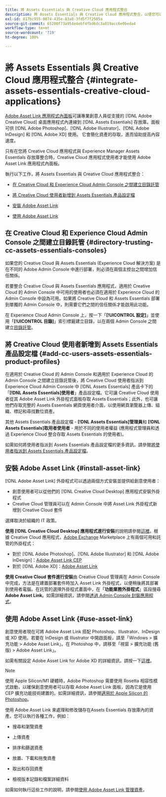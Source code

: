 ```yaml
---
title: 將 Assets Essentials 與 Creative Cloud 應用程式整合
description: 將 Assets Essentials 與 Creative Cloud 應用程式整合，以便您可以使用 Adobe Asset Link 應用程式內面板，從受支援的  [!DNL Adobe Creative Cloud]  桌面應用程式中連接到  [!DNL Assets Essentials]  存放庫。
exl-id: 817bc955-0074-435e-83a8-3fd5f7f2505a
source-git-commit: 65200f73a954e4ebf4fbd6dc3a819acc6e0beda4
workflow-type: tm+mt
source-wordcount: '719'
ht-degree: 100%

---
```


# 將 Assets Essentials 與 Creative Cloud 應用程式整合 {#integrate-assets-essentials-creative-cloud-applications}

[Adobe Asset Link 應用程式內面板](https://www.adobe.com/tw/creativecloud/business/enterprise/adobe-asset-link.html)可讓專業創意人員從支援的 [!DNL Adobe Creative Cloud] 桌面應用程式內連線到 [!DNL Assets Essentials] 存放庫。面板可供 [!DNL Adobe Photoshop]、[!DNL Adobe Illustrator]、[!DNL Adobe InDesign] 和 [!DNL Adobe XD] 使用。 它會簡化資產的存取，進而協助提高內容速度。

只有在您將 Creative Cloud 應用程式與 Experience Manager Assets Essentials 存放庫整合時，Creative Cloud 應用程式使用者才能使用 Adobe Asset Link 應用程式內面板。

執行以下工作，將 Assets Essentials 與 Creative Cloud 應用程式整合：

* [在 Creative Cloud 和 Experience Cloud Admin Console 之間建立目錄託管](#directory-trusting-cc-assets-essentials-consoles)

* [將 Creative Cloud 使用者新增到 Assets Essentials 產品設定檔](#add-cc-users-assets-essentials-product-profiles)

* [安裝 Adobe Asset Link](#install-asset-link)

* [使用 Adobe Asset Link](#use-asset-link)

## 在 Creative Cloud 和 Experience Cloud Admin Console 之間建立目錄託管 {#directory-trusting-cc-assets-essentials-consoles}

如果您的 Creative Cloud 與 Assets Essentials (Experience Cloud 解決方案) 是在不同的 Adobe Admin Console 中進行部署，則必須在兩個主控台之間增加信任關係。

若要整合 Creative Cloud 與 Assets Essentials 應用程式，適用於 Creative Cloud 的 Admin Console 中可用的使用者也必須在適用於 Experience Cloud 的 Admin Console 中設為可用。如果將 Creative Cloud 和 Assets Essentials 部署到單獨的 Admin Console 中，則需要它們之間的信任關係才能啟用此功能。

在 Experience Cloud Admin Console 上，按一下「**[!UICONTROL 設定]**」並使用「**[!UICONTROL 目錄]**」索引標籤建立目錄，以在兩個 Admin Console 之間建立[目錄託管](https://helpx.adobe.com/tw/enterprise/using/set-up-identity.html#directory-trusting)。

## 將 Creative Cloud 使用者新增到 Assets Essentials 產品設定檔 {#add-cc-users-assets-essentials-product-profiles}

在適用於 Creative Cloud 的 Admin Console 和適用於 Experience Cloud 的 Admin Console 之間建立目錄託管後，將 Creative Cloud 使用者指派到 Experience Cloud Admin Console 中 [!DNL Assets Essentials] 產品卡下的「**[!DNL Assets Essentials]使用者**」產品設定檔。它可讓 Creative Cloud 使用者從其 Adobe Asset Link 外掛程式面板存取 Assets Essentials；此外，也可讓他們存取完整的 Assets Essentials 網頁使用者介面，以使用網頁瀏覽器上傳、組織、標記和尋找數位資產。

其他 Assets Essentials 產品設定檔 - **[!DNL Assets Essentials]管理員**&#x200B;和 **[!DNL Assets Essentials]取用者使用者** - 用於不同的使用者權益 (應用程式管理員和透過 Experience Cloud 整合存取 Assets Essentials 的使用者)。

如需如何將使用者指派到 Assets Essentials 產品設定檔的更多資訊，請參閱[將使用者指派到 Assets Essentials 產品設定檔](deploy-administer.md#add-users-to-product-profiles)。

## 安裝 Adobe Asset Link {#install-asset-link}

[!DNL Adobe Asset Link] 外掛程式可以透過兩個方式安裝並提供給創意使用者：

* 創意使用者可以從他們的 [!DNL Creative Cloud Desktop] 應用程式安裝外掛程式
* Creative Cloud 管理員可以在 Admin Console 中將 Asset Link 外掛程式新增到 Creative Cloud 套件

選擇取決於組織的 IT 政策。

**使用 [!DNL Creative Cloud Desktop] 應用程式進行安裝**&#x200B;的說明請參閱[這裡](https://helpx.adobe.com/tw/creative-cloud/kb/installingextensionsandaddons.html)。根據 Creative Cloud 應用程式，[Adobe Exchange](https://exchange.adobe.com/) Marketplace 上有兩個可用和託管的外掛程式：

* 對於 [!DNL Adobe Photoshop]、[!DNL Adobe Illustrator] 和 [!DNL Adobe InDesign]：[Adobe Asset Link CEP](https://exchange.adobe.com/creativecloud.details.106875.adobe-asset-link-cep.html)
* 對於 [!DNL Adobe XD]：[Adobe Asset Link](https://exchange.adobe.com/creativecloud/plugindetails.html/app/cc/61d229b9)

**使用 Creative Cloud 套件進行安裝**&#x200B;由 Creative Cloud 管理員在 Admin Console 中完成，方法是在建置部署套件時加入 Asset Link 外掛程式，以便稍後將其部署到使用者電腦。在託管的選擇外掛程式畫面中，在「**功能業務外掛程式**」區段搜尋 **Adobe Asset Link**。如需詳細資訊，請參閱[透過 Admin Console 封裝應用程式](https://helpx.adobe.com/tw/enterprise/using/package-apps-admin-console.html)。

## 使用 Adobe Asset Link {#use-asset-link}

創意使用者現在可將 Adobe Asset Link 搭配 Photoshop、Illustrator、InDesign 或 XD 使用。若要在 InDesign 或 Illustrator 中開啟面板，請至「Windows > 擴充功能 > Adobe Asset Link」。在 Photoshop 中，請移至「視窗 > 擴充功能 (舊版) > Adobe Asset Link」。

如需有關設定 Adobe Asset Link for Adobe XD 的詳細資訊，請按一下[這裡](https://helpx.adobe.com/tw/enterprise/using/adobe-asset-link-for-xd.html)。

>[!NOTE]
>
>使用 Apple Silicon/M1 硬體時，Adobe Photoshop 需要使用 Rosetta 相容性模式啟動，以確保創意使用者可以存取 Adobe Asset Link 面板，因為它是使用 CEP 擴充功能技術建置的。如需詳細資訊，請參閱[適用於 Apple Silicon 的 Photoshop](https://helpx.adobe.com/photoshop/kb/photoshop-for-apple-silicon.html)。


使用 Adobe Asset Link 來處理和修改儲存在Assets Essentials 存放庫內的資產。您可以執行各種工作，例如：

* 搜尋和瀏覽資產

* 上傳資產

* 排序和篩選資產

* 放置、下載和拖曳資產

* 取出和存回資產

* 檢視版本記錄和檔案詳細資料

如需如何執行這些工作的說明，請參閱[使用 Adobe Asset Link 管理資產](https://helpx.adobe.com/in/enterprise/using/manage-assets-using-adobe-asset-link.html)。
